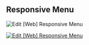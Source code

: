 ## Responsive Menu

![Edit [Web] Responsive Menu](../../gifs/nav/responsive-menu.gif)

[![Edit [Web] Responsive Menu](https://codesandbox.io/static/img/play-codesandbox.svg)](https://codesandbox.io/s/o5ly6z35p9)

